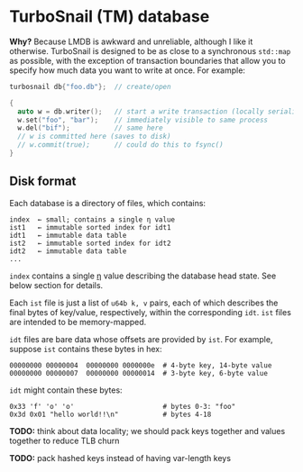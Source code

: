 # TurboSnail (TM) database
**Why?** Because LMDB is awkward and unreliable, although I like it otherwise. TurboSnail is designed to be as close to a synchronous `std::map` as possible, with the exception of transaction boundaries that allow you to specify how much data you want to write at once. For example:

``` cpp
turbosnail db{"foo.db"};  // create/open

{
  auto w = db.writer();   // start a write transaction (locally serialized)
  w.set("foo", "bar");    // immediately visible to same process
  w.del("bif");           // same here
  // w is committed here (saves to disk)
  // w.commit(true);      // could do this to fsync()
}
```


## Disk format
Each database is a directory of files, which contains:

```
index  ← small; contains a single η value
ist1   ← immutable sorted index for idt1
idt1   ← immutable data table
ist2   ← immutable sorted index for idt2
idt2   ← immutable data table
...
```

`index` contains a single [η](eta.md) value describing the database head state. See below section for details.

Each `ist` file is just a list of `u64b k, v` pairs, each of which describes the final bytes of key/value, respectively, within the corresponding `idt`. `ist` files are intended to be memory-mapped.

`idt` files are bare data whose offsets are provided by `ist`. For example, suppose `ist` contains these bytes in hex:

```
00000000 00000004  00000000 0000000e  # 4-byte key, 14-byte value
00000000 00000007  00000000 00000014  # 3-byte key, 6-byte value
```

`idt` might contain these bytes:

```
0x33 'f' 'o' 'o'                      # bytes 0-3: "foo"
0x3d 0x01 "hello world!!\n"           # bytes 4-18
```

**TODO:** think about data locality; we should pack keys together and values together to reduce TLB churn

**TODO:** pack hashed keys instead of having var-length keys

